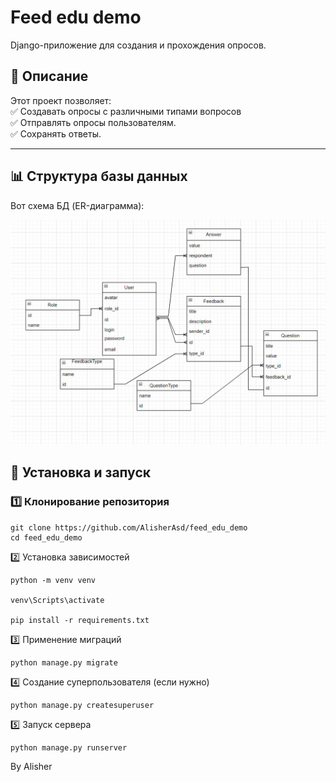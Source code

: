 # Feed edu demo
Django-приложение для создания и прохождения опросов.

## 📜 Описание  
Этот проект позволяет:  
✅ Создавать опросы с различными типами вопросов   
✅ Отправлять опросы пользователям.  
✅ Сохранять ответы.  

---

## 📊 Структура базы данных  
Вот схема БД (ER-диаграмма):  

![Иллюстрация к проекту](https://github.com/AlisherAsd/feed_edu_demo/raw/main/infoapi/img/db.jpg)


## 🚀 Установка и запуск  

### 1️⃣ Клонирование репозитория  
```
git clone https://github.com/AlisherAsd/feed_edu_demo
cd feed_edu_demo
```

2️⃣ Установка зависимостей
```
python -m venv venv

venv\Scripts\activate

pip install -r requirements.txt
```
3️⃣ Применение миграций
```
python manage.py migrate
```
4️⃣ Создание суперпользователя (если нужно)
```
python manage.py createsuperuser
```
5️⃣ Запуск сервера
```
python manage.py runserver
```
By Alisher